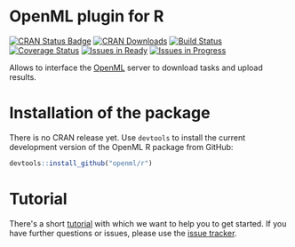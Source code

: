 # OpenML plugin for R

[![CRAN Status Badge](http://www.r-pkg.org/badges/version/OpenML)](http://cran.r-project.org/web/packages/OpenML)
[![CRAN Downloads](http://cranlogs.r-pkg.org/badges/OpenML)](http://cran.rstudio.com/web/packages/OpenML/index.html)
[![Build Status](https://travis-ci.org/openml/r.svg)](https://travis-ci.org/openml/r)
[![Coverage Status](https://coveralls.io/repos/openml/r/badge.svg?branch=master&service=github)](https://coveralls.io/github/openml/r?branch=master)
[![Issues in Ready](https://badge.waffle.io/openml/r.png?label=ready&title=Ready)](https://waffle.io/openml/r)
[![Issues in Progress](https://badge.waffle.io/openml/r.png?label=in%20progress&title=In%20Progress)](https://waffle.io/openml/r)

Allows to interface the [OpenML](http://www.openml.org/frontend/page/home) server to download tasks and upload results. 

# Installation of the package

There is no CRAN release yet. Use `devtools` to install the current development version of the OpenML R package from GitHub:
```r
devtools::install_github("openml/r")
```


# Tutorial

There's a short [tutorial](https://github.com/openml/r/blob/master/doc/knitted/1-Introduction.md) with which we want to help you to get started. If you have further questions or issues, please use the [issue tracker](https://github.com/openml/r/issues).
